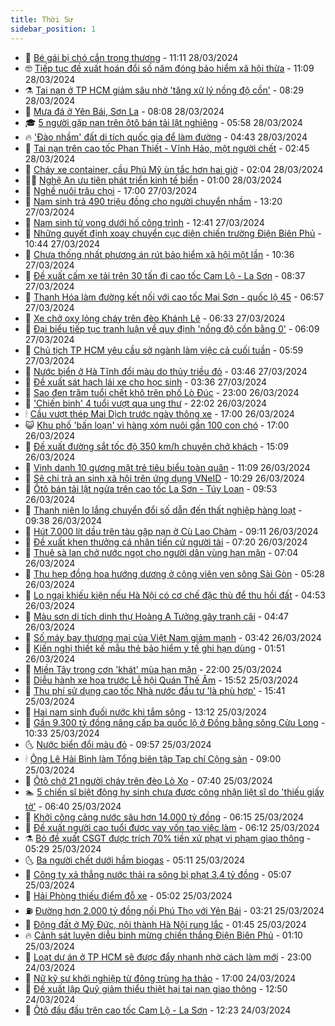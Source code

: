 ```yaml
---
title: Thời Sự
sidebar_position: 1
---
```


<!-- vnexpress-thoi-su:START -->
- 🦒 [Bé gái bị chó cắn trọng thương](https://vnexpress.net/be-gai-bi-cho-can-trong-thuong-4727825.html) - 11:11 28/03/2024
- 🤓 [Tiếp tục đề xuất hoán đổi số năm đóng bảo hiểm xã hội thừa](https://vnexpress.net/tiep-tuc-de-xuat-hoan-doi-so-nam-dong-bao-hiem-xa-hoi-thua-4727775.html) - 11:09 28/03/2024
- ⚗️ [Tai nạn ở TP HCM giảm sâu nhờ &#39;tăng xử lý nồng độ cồn&#39;](https://vnexpress.net/tai-nan-o-tp-hcm-giam-sau-nho-tang-xu-ly-nong-do-con-4727728.html) - 08:29 28/03/2024
- 🌊 [Mưa đá ở Yên Bái, Sơn La](https://vnexpress.net/mua-da-o-yen-bai-son-la-4727699.html) - 08:08 28/03/2024
- 🎓 [5 người gặp nạn trên ôtô bán tải lật nghiêng](https://vnexpress.net/5-nguoi-gap-nan-tren-oto-ban-tai-lat-nghieng-4727667.html) - 05:58 28/03/2024
- 🔥 [&#39;Đào nhầm&#39; đất di tích quốc gia để làm đường](https://vnexpress.net/dao-nham-dat-di-tich-quoc-gia-de-lam-duong-4727606.html) - 04:43 28/03/2024
- 🦏 [Tai nạn trên cao tốc Phan Thiết - Vĩnh Hảo, một người chết](https://vnexpress.net/tai-nan-tren-cao-toc-phan-thiet-vinh-hao-mot-nguoi-chet-4727530.html) - 02:45 28/03/2024
- 👺 [Cháy xe container, cầu Phú Mỹ ùn tắc hơn hai giờ](https://vnexpress.net/chay-xe-container-cau-phu-my-un-tac-hon-hai-gio-4727529.html) - 02:04 28/03/2024
- 🧑‍🏫 [Nghệ An ưu tiên phát triển kinh tế biển](https://vnexpress.net/nghe-an-uu-tien-phat-trien-kinh-te-bien-4721006.html) - 01:00 28/03/2024
- 🚦 [Nghề nuôi trâu chọi](https://vnexpress.net/nghe-nuoi-trau-choi-4727338.html) - 17:00 27/03/2024
- 🎉 [Nam sinh trả 490 triệu đồng cho người chuyển nhầm](https://vnexpress.net/nam-sinh-tra-490-trieu-dong-cho-nguoi-chuyen-nham-4727428.html) - 13:20 27/03/2024
- 🦒 [Nam sinh tử vong dưới hố công trình](https://vnexpress.net/nam-sinh-tu-vong-duoi-ho-cong-trinh-4727424.html) - 12:41 27/03/2024
- 🤗 [Những quyết định xoay chuyển cục diện chiến trường Điện Biên Phủ](https://vnexpress.net/nhung-quyet-dinh-xoay-chuyen-cuc-dien-chien-truong-dien-bien-phu-4727382.html) - 10:44 27/03/2024
- 💼 [Chưa thống nhất phương án rút bảo hiểm xã hội một lần](https://vnexpress.net/chua-thong-nhat-phuong-an-rut-bao-hiem-xa-hoi-mot-lan-4727377.html) - 10:36 27/03/2024
- 🤩 [Đề xuất cấm xe tải trên 30 tấn đi cao tốc Cam Lộ - La Sơn](https://vnexpress.net/de-xuat-cam-xe-tai-tren-30-tan-di-cao-toc-cam-lo-la-son-4726467.html) - 08:37 27/03/2024
- 🤡 [Thanh Hóa làm đường kết nối với cao tốc Mai Sơn - quốc lộ 45](https://vnexpress.net/thanh-hoa-lam-duong-ket-noi-voi-cao-toc-mai-son-quoc-lo-45-4727200.html) - 06:57 27/03/2024
- 💯 [Xe chở oxy lỏng cháy trên đèo Khánh Lê](https://vnexpress.net/xe-cho-oxy-long-chay-tren-deo-khanh-le-4727241.html) - 06:33 27/03/2024
- 👺 [Đại biểu tiếp tục tranh luận về quy định &#39;nồng độ cồn bằng 0&#39;](https://vnexpress.net/dai-bieu-tiep-tuc-tranh-luan-ve-quy-dinh-nong-do-con-bang-0-4727135.html) - 06:09 27/03/2024
- 🌮 [Chủ tịch TP HCM yêu cầu sở ngành làm việc cả cuối tuần](https://vnexpress.net/chu-tich-tp-hcm-yeu-cau-so-nganh-lam-viec-ca-cuoi-tuan-4727226.html) - 05:59 27/03/2024
- 🥸 [Nước biển ở Hà Tĩnh đổi màu do thủy triều đỏ](https://vnexpress.net/nuoc-bien-o-ha-tinh-doi-mau-do-thuy-trieu-do-4726935.html) - 03:46 27/03/2024
- 🐻 [Đề xuất sát hạch lái xe cho học sinh](https://vnexpress.net/de-xuat-sat-hach-lai-xe-cho-hoc-sinh-4727104.html) - 03:36 27/03/2024
- 👀 [Sao đen trăm tuổi chết khô trên phố Lò Đúc](https://vnexpress.net/sao-den-tram-tuoi-chet-kho-tren-pho-lo-duc-4726777.html) - 23:00 26/03/2024
- 🤔 [&#39;Chiến binh&#39; 4 tuổi vượt qua ung thư](https://vnexpress.net/chien-binh-4-tuoi-vuot-qua-ung-thu-4724332.html) - 22:02 26/03/2024
- 🕯 [Cầu vượt thép Mai Dịch trước ngày thông xe](https://vnexpress.net/cau-vuot-thep-mai-dich-truoc-ngay-thong-xe-4726789.html) - 17:00 26/03/2024
- 😺 [Khu phố &#39;bấn loạn&#39; vì hàng xóm nuôi gần 100 con chó](https://vnexpress.net/khu-pho-ban-loan-vi-hang-xom-nuoi-gan-100-con-cho-4726526.html) - 17:00 26/03/2024
- 🦆 [Đề xuất đường sắt tốc độ 350 km/h chuyên chở khách](https://vnexpress.net/de-xuat-duong-sat-toc-do-350-km-h-chuyen-cho-khach-4726969.html) - 15:09 26/03/2024
- 🧰 [Vinh danh 10 gương mặt trẻ tiêu biểu toàn quân](https://vnexpress.net/vinh-danh-10-guong-mat-tre-tieu-bieu-toan-quan-4726917.html) - 11:09 26/03/2024
- 🦍 [Sẽ chi trả an sinh xã hội trên ứng dụng VNeID](https://vnexpress.net/se-chi-tra-an-sinh-xa-hoi-tren-ung-dung-vneid-4726910.html) - 10:29 26/03/2024
- 🧰 [Ôtô bán tải lật ngửa trên cao tốc La Sơn - Túy Loan](https://vnexpress.net/oto-ban-tai-lat-ngua-tren-cao-toc-la-son-tuy-loan-4726854.html) - 09:53 26/03/2024
- 💃 [Thanh niên lo lắng chuyển đổi số dẫn đến thất nghiệp hàng loạt](https://vnexpress.net/thanh-nien-lo-lang-chuyen-doi-so-dan-den-that-nghiep-hang-loat-4726825.html) - 09:38 26/03/2024
- 🧰 [Hút 7.000 lít dầu trên tàu gặp nạn ở Cù Lao Chàm](https://vnexpress.net/hut-7-000-lit-dau-tren-tau-gap-nan-o-cu-lao-cham-4726838.html) - 09:11 26/03/2024
- 🚀 [Đề xuất khen thưởng cá nhân tiến cử người tài](https://vnexpress.net/de-xuat-khen-thuong-ca-nhan-tien-cu-nguoi-tai-4726734.html) - 07:20 26/03/2024
- 🎊 [Thuê sà lan chở nước ngọt cho người dân vùng hạn mặn](https://vnexpress.net/thue-sa-lan-cho-nuoc-ngot-cho-nguoi-dan-vung-han-man-4726768.html) - 07:04 26/03/2024
- 🤭 [Thu hẹp đồng hoa hướng dương ở công viên ven sông Sài Gòn](https://vnexpress.net/thu-hep-dong-hoa-huong-duong-o-cong-vien-ven-song-sai-gon-4726760.html) - 05:28 26/03/2024
- 🤗 [Lo ngại khiếu kiện nếu Hà Nội có cơ chế đặc thù để thu hồi đất](https://vnexpress.net/lo-ngai-khieu-kien-neu-ha-noi-co-co-che-dac-thu-de-thu-hoi-dat-4726674.html) - 04:53 26/03/2024
- 🌈 [Màu sơn di tích dinh thự Hoàng A Tưởng gây tranh cãi](https://vnexpress.net/mau-son-di-tich-dinh-thu-hoang-a-tuong-gay-tranh-cai-4726709.html) - 04:47 26/03/2024
- 🦣 [Số máy bay thương mại của Việt Nam giảm mạnh](https://vnexpress.net/so-may-bay-thuong-mai-cua-viet-nam-giam-manh-4726580.html) - 03:42 26/03/2024
- 🎡 [Kiến nghị thiết kế mẫu thẻ bảo hiểm y tế ghi hạn dùng](https://vnexpress.net/kien-nghi-thiet-ke-mau-the-bao-hiem-y-te-ghi-han-dung-4726588.html) - 01:51 26/03/2024
- 🦏 [Miền Tây trong cơn &#39;khát&#39; mùa hạn mặn](https://vnexpress.net/mien-tay-trong-con-khat-mua-han-man-4726300.html) - 22:00 25/03/2024
- 🎊 [Diễu hành xe hoa trước Lễ hội Quán Thế Âm](https://vnexpress.net/dieu-hanh-xe-hoa-truoc-le-hoi-quan-the-am-4726513.html) - 15:52 25/03/2024
- 🫶 [Thu phí sử dụng cao tốc Nhà nước đầu tư &#39;là phù hợp&#39;](https://vnexpress.net/thu-phi-su-dung-cao-toc-nha-nuoc-dau-tu-la-phu-hop-4726512.html) - 15:41 25/03/2024
- 🤔 [Hai nam sinh đuối nước khi tắm sông](https://vnexpress.net/hai-nam-sinh-duoi-nuoc-khi-tam-song-4726501.html) - 13:12 25/03/2024
- 🤠 [Gần 9.300 tỷ đồng nâng cấp ba quốc lộ ở Đồng bằng sông Cửu Long](https://vnexpress.net/gan-9-300-ty-dong-nang-cap-ba-quoc-lo-o-dong-bang-song-cuu-long-4726152.html) - 10:33 25/03/2024
- 🌜 [Nước biển đổi màu đỏ](https://vnexpress.net/nuoc-bien-doi-mau-do-4726457.html) - 09:57 25/03/2024
- 🕯 [Ông Lê Hải Bình làm Tổng biên tập Tạp chí Cộng sản](https://vnexpress.net/ong-le-hai-binh-lam-tong-bien-tap-tap-chi-cong-san-4726517.html) - 09:00 25/03/2024
- 🤔 [Ôtô chở 21 người cháy trên đèo Lò Xo](https://vnexpress.net/oto-cho-21-nguoi-chay-tren-deo-lo-xo-4726355.html) - 07:40 25/03/2024
- 🏊 [5 chiến sĩ biệt động hy sinh chưa được công nhận liệt sĩ do &#39;thiếu giấy tờ&#39;](https://vnexpress.net/5-chien-si-biet-dong-hy-sinh-chua-duoc-cong-nhan-liet-si-do-thieu-giay-to-4726313.html) - 06:40 25/03/2024
- 🌮 [Khởi công cảng nước sâu hơn 14.000 tỷ đồng](https://vnexpress.net/khoi-cong-cang-nuoc-sau-hon-14-000-ty-dong-4726247.html) - 06:15 25/03/2024
- 🫣 [Đề xuất người cao tuổi được vay vốn tạo việc làm](https://vnexpress.net/de-xuat-nguoi-cao-tuoi-duoc-vay-von-tao-viec-lam-4726258.html) - 06:12 25/03/2024
- ⚗️ [Bỏ đề xuất CSGT được trích 70% tiền xử phạt vi phạm giao thông](https://vnexpress.net/bo-de-xuat-csgt-duoc-trich-70-tien-xu-phat-vi-pham-giao-thong-4726299.html) - 05:29 25/03/2024
- 🌜 [Ba người chết dưới hầm biogas](https://vnexpress.net/ba-nguoi-chet-duoi-ham-biogas-4726282.html) - 05:11 25/03/2024
- 🌁 [Công ty xả thẳng nước thải ra sông bị phạt 3,4 tỷ đồng](https://vnexpress.net/cong-ty-xa-thang-nuoc-thai-ra-song-bi-phat-3-4-ty-dong-4726290.html) - 05:07 25/03/2024
- 🐲 [Hải Phòng thiếu điểm đỗ xe](https://vnexpress.net/hai-phong-thieu-diem-do-xe-4726042.html) - 05:02 25/03/2024
- ⛽️ [Đường hơn 2.000 tỷ đồng nối Phú Thọ với Yên Bái](https://vnexpress.net/duong-hon-2-000-ty-dong-noi-phu-tho-voi-yen-bai-4724936.html) - 03:21 25/03/2024
- 🗽 [Động đất ở Mỹ Đức, nội thành Hà Nội rung lắc](https://vnexpress.net/dong-dat-o-my-duc-noi-thanh-ha-noi-rung-lac-4726168.html) - 01:45 25/03/2024
- 🔥 [Cảnh sát luyện diễu binh mừng chiến thắng Điện Biên Phủ](https://video.vnexpress.net/canh-sat-luyen-dieu-binh-mung-chien-thang-dien-bien-phu-4726051.html) - 01:10 25/03/2024
- 💯 [Loạt dự án ở TP HCM sẽ được đẩy nhanh nhờ cách làm mới](https://vnexpress.net/loat-du-an-o-tp-hcm-se-duoc-day-nhanh-nho-cach-lam-moi-4726071.html) - 23:00 24/03/2024
- 🦆 [Nữ kỹ sư khởi nghiệp từ đông trùng hạ thảo](https://vnexpress.net/nu-ky-su-khoi-nghiep-tu-dong-trung-ha-thao-4725938.html) - 17:00 24/03/2024
- 🫣 [Đề xuất lập Quỹ giảm thiểu thiệt hại tai nạn giao thông](https://vnexpress.net/de-xuat-lap-quy-giam-thieu-thiet-hai-tai-nan-giao-thong-4726057.html) - 12:50 24/03/2024
- 🤡 [Ôtô đấu đầu trên cao tốc Cam Lộ - La Sơn](https://vnexpress.net/oto-dau-dau-tren-cao-toc-cam-lo-la-son-4726063.html) - 12:23 24/03/2024<!-- vnexpress-thoi-su:END -->